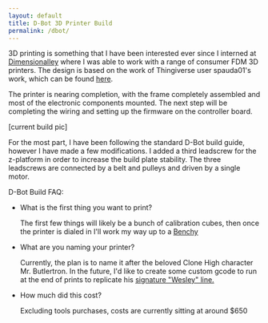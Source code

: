 ```yaml
---
layout: default
title: D-Bot 3D Printer Build
permalink: /dbot/
---
```


3D printing is something that I have been interested ever since I interned at [Dimensionalley](https://dimensionalley.com "Dimensionalley Website") where I was able to work with a range of consumer FDM 3D printers. The design is based on the work of Thingiverse user spauda01's work, which can be found [here](https://www.thingiverse.com/thing:1001065/).

The printer is nearing completion, with the frame completely assembled and most of the electronic components mounted. The next step will be completing the wiring and setting up the firmware on the controller board. 

[current build pic]

For the most part, I have been following the standard D-Bot build guide, however I have made a few modifications. I added a third leadscrew for the z-platform in order to increase the build plate stability. The three leadscrews are connected by a belt and pulleys and driven by a single motor. 


D-Bot Build FAQ:

- What is the first thing you want to print?

   The first few things will likely be a bunch of calibration cubes, then once the printer is dialed in I'll work my way up to a [Benchy](https://www.thingiverse.com/thing:763622)

- What are you naming your printer?

   Currently, the plan is to name it after the beloved Clone High character Mr. Butlertron. In the future, I'd like to create some custom gcode to run at the end of prints to replicate his [signature "Wesley" line.](http://www.youtube.com/watch?feature=player_embedded&v=PgGNWRtceag)

- How much did this cost?

   Excluding tools purchases, costs are currently sitting at around $650

   

